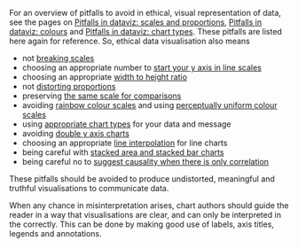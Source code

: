 For an overview of pitfalls to avoid in ethical, visual representation of data, see the pages on <span class='internal-link'>[Pitfalls in dataviz: scales and proportions](tag/pitfalls-in-dataviz-scales-and-proportions)</span>, <span class='internal-link'>[Pitfalls in dataviz: colours](tag/pitfalls-in-dataviz-colours)</span> and <span class='internal-link'>[Pitfalls in dataviz: chart types](tag/pitfalls-in-dataviz-chart-types)</span>. These pitfalls are listed here again for reference. So, ethical data visualisation also means

- not <span class='internal-link'>[breaking scales](breaking-scales)</span>
- choosing an appropriate number to <span class='internal-link'>[start your y axis in line scales](scales-in-line-charts)</span>
- choosing an appropriate <span class='internal-link'>[width to height ratio](width-to-height-ratio)</span>
- not <span class='internal-link'>[distorting proportions](respecting-proportions)</span>
- preserving <span class='internal-link'>[the same scale for comparisons](preserving-scales-for-comparisons)</span>
- avoiding <span class='internal-link'>[rainbow colour scales](endrainbow)</span> and using <span class='internal-link'>[perceptually uniform colour scales](perceptual-uniformity)</span>
- using <span class='internal-link'>[appropriate chart types](tag/pitfalls-in-dataviz-chart-types)</span> for your data and message
- avoiding <span class='internal-link'>[double y axis charts](line-charts-double-y-axes)</span>
- choosing an appropriate <span class='internal-link'>[line interpolation](line-charts-line-interpolations)</span> for line charts
- being careful with <span class='internal-link'>[stacked area and stacked bar charts](stacked-charts)</span>
- being careful no to <span class='internal-link'>[suggest causality when there is only correlation](correlation-is-not-causation)</span>

These pitfalls should be avoided to produce undistorted, meaningful and truthful visualisations to communicate data.

When any chance in misinterpretation arises, chart authors should guide the reader in a way that visualisations are clear, and can only be interpreted in the correctly. This can be done by making good use of labels, axis titles, legends and annotations.